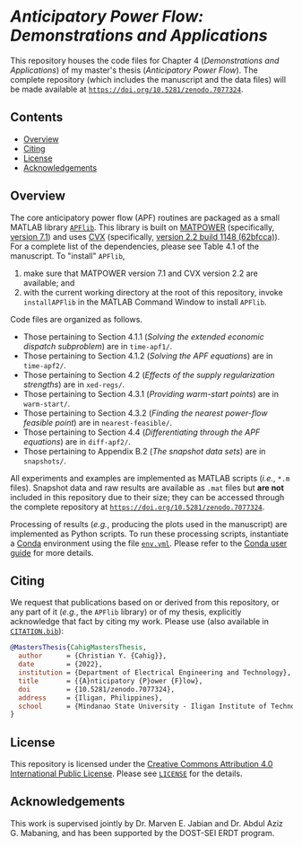 # *Anticipatory Power Flow: Demonstrations and Applications*

This repository houses the code files for
Chapter 4 (*Demonstrations and Applications*)
of my master's thesis (*Anticipatory Power Flow*).
The complete repository
(which includes the manuscript and the data files)
will be made available at
[`https://doi.org/10.5281/zenodo.7077324`](https://doi.org/10.5281/zenodo.7077324).

<!-- omit in toc -->
## Contents

- [Overview](#overview)
- [Citing](#citing)
- [License](#license)
- [Acknowledgements](#acknowledgements)

## Overview

The core anticipatory power flow (APF) routines are packaged as a small MATLAB library [`APFlib`](./APFlib/).
This library is built on [MATPOWER](https://github.com/MATPOWER/matpower)
(specifically, [version 7.1](https://github.com/MATPOWER/matpower/releases/tag/7.1))
and uses [CVX](http://cvxr.com/cvx)
(specifically, [version 2.2 build 1148 (62bfcca)](http://cvxr.com/cvx/download/)).
For a complete list of the dependencies, please see Table 4.1 of the manuscript.
To "install" `APFlib`,

1. make sure that MATPOWER version 7.1 and CVX version 2.2 are available;
   and
2. with the current working directory at the root of this repository,
   invoke `installAPFlib` in the MATLAB Command Window to install `APFlib`.

Code files are organized as follows.

- Those pertaining to Section 4.1.1 (*Solving the extended economic dispatch subproblem*)
  are in `time-apf1/`.
- Those pertaining to Section 4.1.2 (*Solving the APF equations*) are in `time-apf2/`.
- Those pertaining to Section 4.2 (*Effects of the supply regularization strengths*)
  are in `xed-regs/`.
- Those pertaining to Section 4.3.1 (*Providing warm-start points*) are in `warm-start/`.
- Those pertaining to Section 4.3.2 (*Finding the nearest power-flow feasible point*)
  are in `nearest-feasible/`.
- Those pertaining to Section 4.4 (*Differentiating through the APF equations*)
  are in `diff-apf2/`.
- Those pertaining to Appendix B.2 (*The snapshot data sets*) are in `snapshots/`.

All experiments and examples are implemented as MATLAB scripts (*i.e.*, `*.m` files).
Snapshot data and raw results are available as `.mat` files
but **are not** included in this repository due to their size;
they can be accessed through the complete repository at
[`https://doi.org/10.5281/zenodo.7077324`](https://doi.org/10.5281/zenodo.7077324).

Processing of results (*e.g.*, producing the plots used in the manuscript)
are implemented as Python scripts.
To run these processing scripts,
instantiate a [Conda](https://docs.conda.io/projects/conda/en/latest/) environment
using the file [`env.yml`](./env.yml).
Please refer to the [Conda user guide](https://docs.conda.io/projects/conda/en/latest/user-guide/index.html) for more details.

## Citing

We request that publications based on or derived from this repository,
or any part of it (*e.g.*, the `APFlib` library) or of my thesis,
explicitly acknowledge that fact by citing my work.
Please use (also available in [`CITATION.bib`](./CITATION.bib)):

```bibtex
@MastersThesis{CahigMastersThesis,
  author      = {Christian Y. {Cahig}},
  date        = {2022},
  institution = {Department of Electrical Engineering and Technology},
  title       = {{A}nticipatory {P}ower {F}low},
  doi         = {10.5281/zenodo.7077324},
  address     = {Iligan, Philippines},
  school      = {Mindanao State University - Iligan Institute of Technology},
}
```

## License

This repository is licensed under the [Creative Commons Attribution 4.0 International Public License](https://creativecommons.org/licenses/by/4.0/).
Please see [`LICENSE`](./LICENSE) for the details.

## Acknowledgements

This work is supervised jointly by Dr. Marven E. Jabian and Dr. Abdul Aziz G. Mabaning,
and has been supported by the DOST-SEI ERDT program.
